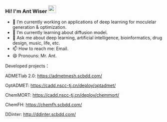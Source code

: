 ### Hi! I'm Ant Wiser <img src="https://media.giphy.com/media/hvRJCLFzcasrR4ia7z/giphy.gif" width="25px">



- 🔭 I’m currently working on applications of deep learning for moculelar generation & optimization.
- 🌱 I’m currently learning about diffusion model.
- 💬 Ask me about deep learning, artificial intelligence, bioinformatics, drug design, music, life, etc.
- 📫 How to reach me: Email.
- 😄 Pronouns: Mr. Ant.

<!--
- ⚡ Fun fact: ...
-->

Developed projects：

ADMETlab 2.0: https://admetmesh.scbdd.com/

OptADMET: https://cadd.nscc-tj.cn/deploy/optadmet/

ChemMORT: https://cadd.nscc-tj.cn/deploy/chemmort/

ChemFH: https://chemfh.scbdd.com/

DDinter: http://ddinter.scbdd.com/
